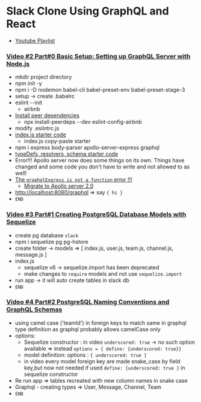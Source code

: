 # Slack Clone Using GraphQL and React

- [Youtube Playlist](https://www.youtube.com/playlist?list=PLN3n1USn4xlkdRlq3VZ1sT6SGW0-yajjL)

### [Video #2 Part#0 Basic Setup: Setting up GraphQL Server with Node.js](https://www.youtube.com/watch?v=_lzCxWQRi_0&list=PLN3n1USn4xlkdRlq3VZ1sT6SGW0-yajjL&index=2)

- mkdir project directory
- npm init -y
- npm i -D nodemon babel-cli babel-preset-env babel-preset-stage-3
- setup -> create .babelrc
- eslint --init
  - airbnb
- [Install peer dependencies](https://www.npmjs.com/package/eslint-config-airbnb)
  - npx install-peerdeps --dev eslint-config-airbnb
- modify .eslintrc.js
- [index.js starter code](https://www.apollographql.com/docs/apollo-server/v1/servers/express/)
  - index.js copy-paste starter
- npm i express body-parser apollo-server-express graphql
- [typeDefs, resolvers, schema starter code](https://www.apollographql.com/docs/apollo-server/v1/example/)
- Error!!! Apollo server now does some things on its own. Things have changed and some code you don't have to write and not allowed to as well!
- [The `graphqlExpress is not a function` error !!!](https://dev.to/gloriamaris/apollo-server-express-10-to-20-fix-graphiqlexpress-and-graphiqlexpress-is-not-a-function-in-a-tutorial-by-xoor-41jn)
  - [Migrate to Apollo server 2.0](https://medium.com/@jeffrey.allen.lewis/graphql-migrating-from-apollo-server-express-1-0-to-2-0-be80f5c61bee)
- [http://localhost:8080/graphql](http://localhost:8080/graphql) => say `{ hi }`
- `END`

### [Video #3 Part#1 Creating PostgreSQL Database Models with Sequelize](https://www.youtube.com/watch?v=BpEw1PNdvkg&list=PLN3n1USn4xlkdRlq3VZ1sT6SGW0-yajjL)

- create pg database `slack`
- npm i sequelize pg pg-hstore
- create folder -> models => [ index.js, user.js, team.js, channel.js, message.js ]
- index.js
  - sequelize v6 -> sequelize.import has been deprecated
  - make changes to `require` models and not use `sequelize.import`
- run app -> it will auto create tables in slack db
- `END`

### [Video #4 Part#2 PostgreSQL Naming Conventions and GraphQL Schemas](https://www.youtube.com/watch?v=Q-hyZDW8S0E&list=PLN3n1USn4xlkdRlq3VZ1sT6SGW0-yajjL&index=5&t=0s)

- using camel case ('teamId') in foreign keys to match same in graphql type definition as graphql probably allows camelCase only
- options:
  - Sequelize constructor : in video `underscored: true` -> no such option available => instead `options = { define: {underscored: true}}`
  - model definition: options : `{ underscored: true }`
  - in video every model foreign key are made snake_case by field key,but now not needed if used `define: {underscored: true }` in sequelize constructor
- Re run app => tables recreated with new column names in snake case
- Graphql - creating types => User, Message, Channel, Team
- `END`
